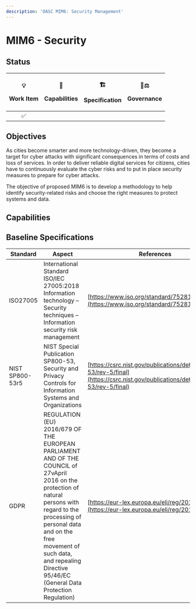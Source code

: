 ```yaml
---
description: 'OASC MIM6: Security Management'
---
```


# MIM6 - Security

## Status <a href="mim1-contextinformationmanagement-goal" id="mim1-contextinformationmanagement-goal"></a>

| <p><span data-gb-custom-inline data-tag="emoji" data-code="1f4a1">💡</span> </p><p>Work Item</p> | <p><span data-gb-custom-inline data-tag="emoji" data-code="1f9e9">🧩</span> </p><p>Capabilities</p> | <p><span data-gb-custom-inline data-tag="emoji" data-code="1f3d7">🏗</span> </p><p>Specification</p> | <p><span data-gb-custom-inline data-tag="emoji" data-code="1f469-2696">👩⚖</span> </p><p>Governance</p> |
| :----------------------------------------------------------------------------------------------: | :-------------------------------------------------------------------------------------------------: | :--------------------------------------------------------------------------------------------------: | :-----------------------------------------------------------------------------------------------------: |
|                                        :white_check_mark:                                        |                                                                                                     |                                                                                                      |                                                                                                         |

## Objectives  <a href="mim1-contextinformationmanagement-goal" id="mim1-contextinformationmanagement-goal"></a>

As cities become smarter and more technology-driven, they become a target for cyber attacks with significant consequences in terms of costs and loss of services. In order to deliver reliable digital services for citizens, cities have to continuously evaluate the cyber risks and to put in place security measures to prepare for cyber attacks.  

The objective of proposed MIM6 is to develop a methodology to help identify security-related risks and choose the right measures to protect systems and data.

## Capabilities





## Baseline Specifications <a href="mim3-ecosystemtransactionmanagement-recommendedspecifications" id="mim3-ecosystemtransactionmanagement-recommendedspecifications"></a>

| Standard        | Aspect                                                                                                                                                                                                                                                                                   | References                                                                                                                         |
| --------------- | ---------------------------------------------------------------------------------------------------------------------------------------------------------------------------------------------------------------------------------------------------------------------------------------- | ---------------------------------------------------------------------------------------------------------------------------------- |
| ISO27005        | International Standard ISO/IEC 27005:2018 Information technology – Security techniques – Information security risk management                                                                                                                                                            | [https://www.iso.org/standard/75281.html](https://www.iso.org/standard/75281.html)                                                 |
| NIST SP800-53r5 | NIST Special Publication SP800-53, Security and Privacy Controls for Information Systems and Organizations                                                                                                                                                                               | [https://csrc.nist.gov/publications/detail/sp/800-53/rev-5/final](https://csrc.nist.gov/publications/detail/sp/800-53/rev-5/final) |
| GDPR            | REGULATION (EU) 2016/679 OF THE EUROPEAN PARLIAMENT AND OF THE COUNCIL of 27vApril 2016 on the protection of natural persons with regard to the processing of personal data and on the free movement of such data, and repealing Directive 95/46/EC (General Data Protection Regulation) | [https://eur-lex.europa.eu/eli/reg/2016/679/oj](https://eur-lex.europa.eu/eli/reg/2016/679/oj)                                     |

